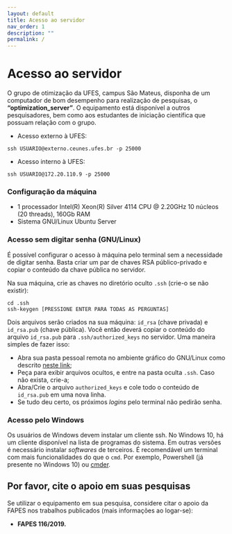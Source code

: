 ```yaml
---
layout: default
title: Acesso ao servidor
nav_order: 1
description: ""
permalink: /
---
```


<!--## ATENÇÃO: SERVIDOR INDISPONÍVEL NO MOMENTO. Não há previsão para o retorno. Motivo: problemas nas instalações físicas do datacenter.-->
<!--## ATENÇÃO: SERVIDOR INDISPONÍVEL NO MOMENTO. Previsão de retorno: 17/03. Motivo: problemas nas instalações físicas do datacenter.-->

# Acesso ao servidor

O grupo de otimização da UFES, campus São Mateus, disponha de um computador de bom desempenho para realização de pesquisas, o **“optimization_server”**. O equipamento está disponível a outros pesquisadores, bem como aos estudantes de iniciação científica que possuam relação com o grupo.

- Acesso externo à UFES:
~~~
ssh USUARIO@externo.ceunes.ufes.br -p 25000
~~~

- Acesso interno à UFES:
~~~
ssh USUARIO@172.20.110.9 -p 25000
~~~

### Configuração da máquina

- 1 processador Intel(R) Xeon(R) Silver 4114 CPU @ 2.20GHz 10 núcleos (20 threads), 160Gb RAM
- Sistema GNU/Linux Ubuntu Server

### Acesso sem digitar senha (GNU/Linux)

É possível configurar o acesso à máquina pelo terminal sem a necessidade de digitar senha. Basta criar um par de chaves RSA público-privado e copiar o conteúdo da chave pública no servidor.

Na sua máquina, crie as chaves no diretório oculto `.ssh` (crie-o se não existir):
~~~
cd .ssh
ssh-keygen [PRESSIONE ENTER PARA TODAS AS PERGUNTAS]
~~~

Dois arquivos serão criados na sua máquina: `id_rsa` (chave privada) e `id_rsa.pub` (chave pública). Você então deverá copiar o conteúdo do arquivo `id_rsa.pub` para `.ssh/authorized_keys` no servidor. Uma maneira simples de fazer isso:
- Abra sua pasta pessoal remota no ambiente gráfico do GNU/Linux como descrito [neste link](/sftp);
- Peça para exibir arquivos ocultos, e entre na pasta oculta `.ssh`. Caso não exista, crie-a;
- Abra/Crie o arquivo `authorized_keys` e cole todo o conteúdo de `id_rsa.pub` em uma nova linha.
- Se tudo deu certo, os próximos *logins* pelo terminal não pedirão senha.

### Acesso pelo Windows

Os usuários de Windows devem instalar um cliente ssh. No Windows 10, há um cliente disponível na lista de programas do sistema. Em outras versões é necessário instalar *softwares* de terceiros. É recomendável um terminal com mais funcionalidades do que o `cmd`. Por exemplo, Powershell (já presente no Windows 10) ou [cmder](https://cmder.net/).

## Por favor, cite o apoio em suas pesquisas

Se utilizar o equipamento em sua pesquisa, considere citar o apoio da FAPES nos trabalhos publicados (mais informações ao logar-se):
- **FAPES 116/2019.**

